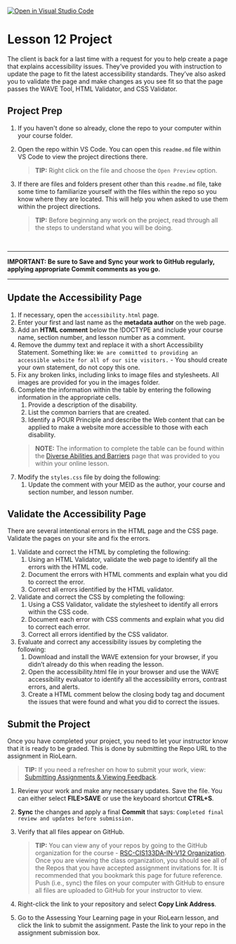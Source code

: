[![Open in Visual Studio Code](https://classroom.github.com/assets/open-in-vscode-718a45dd9cf7e7f842a935f5ebbe5719a5e09af4491e668f4dbf3b35d5cca122.svg)](https://classroom.github.com/online_ide?assignment_repo_id=14628952&assignment_repo_type=AssignmentRepo)
# Lesson 12 Project
The client is back for a last time with a request for you to help create a page that explains accessibility issues. They’ve provided you with instruction to update the page to fit the latest accessibility standards. They’ve also asked you to validate the page and make changes as you see fit so that the page passes the WAVE Tool, HTML Validator, and CSS Validator.

## Project Prep
1. If you haven't done so already, clone the repo to your computer within your course folder.
2. Open the repo within VS Code. You can open this `readme.md` file within VS Code to view the project directions there. 

   > **TIP:** Right click on the file and choose the `Open Preview` option.
3. If there are files and folders present other than this `readme.md` file, take some time to familiarize yourself with the files within the repo so you know where they are located. This will help you when asked to use them within the project directions.

   > **TIP:** Before beginning any work on the project, read through all the steps to understand what you will be doing.

<br>

***
**IMPORTANT: Be sure to Save and Sync your work to GitHub regularly, applying appropriate Commit comments as you go.**
***


## Update the Accessibility Page

1. If necessary, open the `accessibility.html` page.
2. Enter your first and last name as the **metadata author** on the web page.
3. Add an **HTML comment** below the !DOCTYPE and include your course name, section number, and lesson number as a comment.
4. Remove the dummy text and replace it with a short Accessibility Statement. Something like: `We are committed to providing an accessible website for all of our site visitors.` - You should create your own statement, do not copy this one.
5. Fix any broken links, including links to image files and stylesheets. All images are provided for you in the images folder.
6. Complete the information within the table by entering the following information in the appropriate cells.
    1. Provide a description of the disability.
    2. List the common barriers that are created.
    3. Identify a POUR Principle and describe the Web content that can be applied to make a website more accessible to those with each disability. 
    > **NOTE:** The information to complete the table can be found within the [Diverse Abilities and Barriers](https://www.w3.org/WAI/people-use-web/abilities-barriers/) page that was provided to you within your online lesson.
7. Modify the `styles.css` file by doing the following:
    1. Update the comment with your MEID as the author, your course and section number, and lesson number.


## Validate the Accessibility Page
There are several intentional errors in the HTML page and the CSS page. Validate the pages on your site and fix the errors.

1. Validate and correct the HTML by completing the following:
    1. Using an HTML Validator, validate the web page to identify all the errors with the HTML code.
    2. Document the errors with HTML comments and explain what you did to correct the error.
    3. Correct all errors identified by the HTML validator.
2. Validate and correct the CSS by completing the following:
    1. Using a CSS Validator, validate the stylesheet to identify all errors within the CSS code.
    2. Document each error with CSS comments and explain what you did to correct each error.
    3. Correct all errors identified by the CSS validator.
3. Evaluate and correct any accessibility issues by completing the following:
    1. Download and install the WAVE extension for your browser, if you didn’t already do this when reading the lesson.
    2. Open the accessibility.html file in your browser and use the WAVE accessibility evaluator to identify all the accessibility errors, contrast errors, and alerts.
    3. Create a HTML comment below the closing body tag and document the issues that were found and what you did to correct the issues.

## Submit the Project
Once you have completed your project, you need to let your instructor know that it is ready to be graded. This is done by submitting the Repo URL to the assignment in RioLearn.

   > **TIP:** If you need a refresher on how to submit your work, view: [Submitting Assignments & Viewing Feedback](https://riosalado.coursearc.com/content/cis-public/git-github-and-vs-code/submitting-assignments-and-viewing-feedback).
1. Review your work and make any necessary updates. Save the file. You can either select **FILE>SAVE** or use the keyboard shortcut **CTRL+S**.
2. **Sync** the changes and apply a final **Commit** that says: `Completed final review and updates before submission.`
3. Verify that all files appear on GitHub.

   > **TIP:** You can view any of your repos by going to the GitHub organization for the course - [RSC-CIS133DA-IN-V12 Organization](https://github.com/rsc-cis133DA-in-v12). Once you are viewing the class organization, you should see all of the Repos that you have accepted assignment invitations for. It is recommended that you bookmark this page for future reference. Push (i.e., sync) the files on your computer with GitHub to ensure all files are uploaded to GitHub for your instructor to view.
4. Right-click the link to your repository and select **Copy Link Address**.
5. Go to the Assessing Your Learning page in your RioLearn lesson, and click the link to submit the assignment. Paste the link to your repo in the assignment submission box.
